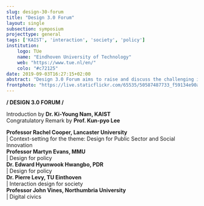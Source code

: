 ```yaml
---
slug: design-30-forum
title: "Design 3.0 Forum"
layout: single
subsection: symposium
projecttype: general
tags: ['KAIST', 'interaction', 'society', 'policy']
institution:
    logo: TUe
    name: "Eindhoven University of Technology"
    web: "https://www.tue.nl/en/"
    colo: "#c72125"
date: 2019-09-03T16:27:15+02:00
abstract: "Design 3.0 Forum aims to raise and discuss the challenging issues in design research, education and practice in this newly emerging paradigm we now face with new forms of end-user products such as intelligent products and services, DIY/fabrication tools, and IoTs. These new forms of products and services change the ways people interact with them and shape their everyday lives."
frontphoto: "https://live.staticflickr.com/65535/50587487733_f59134e90a.jpg"
---
```

**/ DESIGN 3.0 FORUM /**

Introduction by **Dr. Ki-Young Nam, KAIST**  
Congratulatory Remark by **Prof. Kun-pyo Lee**

**Professor Rachel Cooper, Lancaster University**  
| Context-setting for the theme: Design for Public Sector and Social Innovation  
**Professor Martyn Evans, MMU**  
| Design for policy  
**Dr. Edward Hyunwook Hwangbo, PDR**  
| Design for policy  
**Dr. Pierre Levy, TU Einthoven**  
| Interaction design for society  
**Professor John Vines, Northumbria University**  
| Digital civics